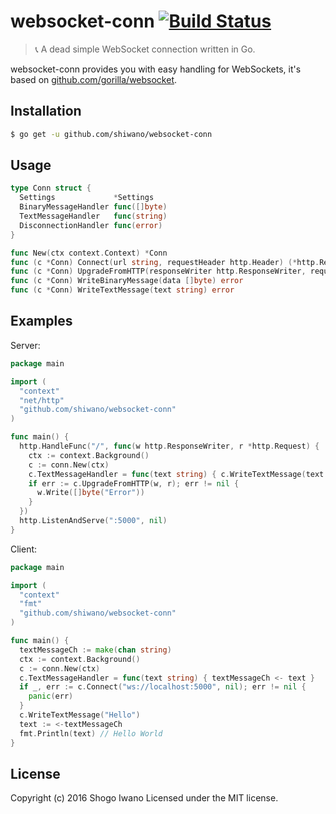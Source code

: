 # websocket-conn [![Build Status](https://secure.travis-ci.org/shiwano/websocket-conn.png?branch=master)](http://travis-ci.org/shiwano/websocket-conn)

> :telephone_receiver: A dead simple WebSocket connection written in Go.

websocket-conn provides you with easy handling for WebSockets, it's based on [github.com/gorilla/websocket](https://github.com/gorilla/websocket).

## Installation

```bash
$ go get -u github.com/shiwano/websocket-conn
```

## Usage

```go
type Conn struct {
  Settings             *Settings
  BinaryMessageHandler func([]byte)
  TextMessageHandler   func(string)
  DisconnectionHandler func(error)
}

func New(ctx context.Context) *Conn
func (c *Conn) Connect(url string, requestHeader http.Header) (*http.Response, error)
func (c *Conn) UpgradeFromHTTP(responseWriter http.ResponseWriter, request *http.Request) error
func (c *Conn) WriteBinaryMessage(data []byte) error
func (c *Conn) WriteTextMessage(text string) error
```

## Examples

Server:

```go
package main

import (
  "context"
  "net/http"
  "github.com/shiwano/websocket-conn"
)

func main() {
  http.HandleFunc("/", func(w http.ResponseWriter, r *http.Request) {
    ctx := context.Background()
    c := conn.New(ctx)
    c.TextMessageHandler = func(text string) { c.WriteTextMessage(text + " World") }
    if err := c.UpgradeFromHTTP(w, r); err != nil {
      w.Write([]byte("Error"))
    }
  })
  http.ListenAndServe(":5000", nil)
}
```

Client:

```go
package main

import (
  "context"
  "fmt"
  "github.com/shiwano/websocket-conn"
)

func main() {
  textMessageCh := make(chan string)
  ctx := context.Background()
  c := conn.New(ctx)
  c.TextMessageHandler = func(text string) { textMessageCh <- text }
  if _, err := c.Connect("ws://localhost:5000", nil); err != nil {
    panic(err)
  }
  c.WriteTextMessage("Hello")
  text := <-textMessageCh
  fmt.Println(text) // Hello World
}
```

## License

Copyright (c) 2016 Shogo Iwano
Licensed under the MIT license.
